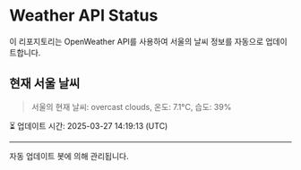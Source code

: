 
# Weather API Status

이 리포지토리는 OpenWeather API를 사용하여 서울의 날씨 정보를 자동으로 업데이트합니다.

## 현재 서울 날씨
> 서울의 현재 날씨: overcast clouds, 온도: 7.1°C, 습도: 39%

⏳ 업데이트 시간: 2025-03-27 14:19:13 (UTC)

---
자동 업데이트 봇에 의해 관리됩니다.
